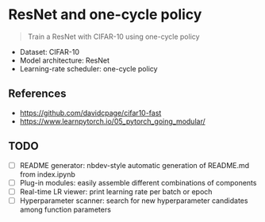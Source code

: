 # ResNet and one-cycle policy
> Train a ResNet with CIFAR-10 using one-cycle policy
- Dataset: CIFAR-10
- Model architecture: ResNet
- Learning-rate scheduler: one-cycle policy

## References
- https://github.com/davidcpage/cifar10-fast
- https://www.learnpytorch.io/05_pytorch_going_modular/

## TODO
- [ ] README generator: nbdev-style automatic generation of README.md from index.ipynb
- [ ] Plug-in modules: easily assemble different combinations of components
- [ ] Real-time LR viewer: print learning rate per batch or epoch
- [ ] Hyperparameter scanner: search for new hyperparameter candidates among function parameters
